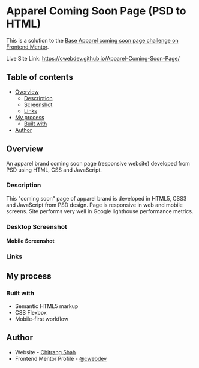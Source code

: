 # Apparel Coming Soon Page (PSD to HTML)

This is a solution to the [Base Apparel coming soon page challenge on Frontend Mentor](https://www.frontendmentor.io/challenges/base-apparel-coming-soon-page-5d46b47f8db8a7063f9331a0).

Live Site Link: https://cwebdev.github.io/Apparel-Coming-Soon-Page/

## Table of contents

- [Overview](#overview)
  - [Description](#description)
  - [Screenshot](#screenshot)
  - [Links](#links)
- [My process](#my-process)
  - [Built with](#built-with)  
- [Author](#author)

## Overview

An apparel brand coming soon page (responsive website) developed from PSD using HTML, CSS and JavaScript.

### Description

This "coming soon" page of apparel brand is developed in HTML5, CSS3 and JavaScript from PSD design. Page is responsive in web and mobile screens. Site performs very well in Google lighthouse performance metrics.

### Desktop Screenshot

#### Mobile Screenshot

### Links


## My process

### Built with

- Semantic HTML5 markup
- CSS Flexbox
- Mobile-first workflow

## Author

- Website - [Chitrang Shah](https://chitrang.webflow.io/)
- Frontend Mentor Profile - [@cwebdev](https://www.frontendmentor.io/profile/cwebdev)